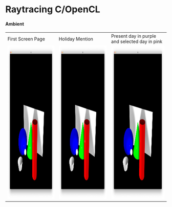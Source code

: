 # Raytracing C/OpenCL

#### Ambient
<table>
  <tr>
    <td>First Screen Page</td>
     <td>Holiday Mention</td>
     <td>Present day in purple and selected day in pink</td>
  </tr>
  <tr>
    <td><img src="pic/ambient.png" width=270 height=480></td>
    <td><img src="pic/ambient.png" width=270 height=480></td>
    <td><img src="pic/ambient.png" width=270 height=480></td>
  </tr>
 </table>
